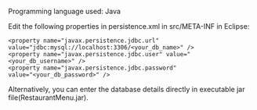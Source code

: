 Programming language used: Java

Edit the following properties in persistence.xml in src/META-INF in Eclipse:

```
<property name="javax.persistence.jdbc.url" value="jdbc:mysql://localhost:3306/<your_db_name>" />
<property name="javax.persistence.jdbc.user" value="<your_db_username>" />
<property name="javax.persistence.jdbc.password"
value="<your_db_password>" />

```

Alternatively, you can enter the database details directly in executable jar file(RestaurantMenu.jar).
